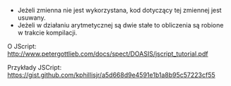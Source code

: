 - Jeżeli zmienna nie jest wykorzystana, kod dotyczący tej zmiennej jest usuwany.
- Jeżeli w działaniu arytmetycznej są dwie stałe to obliczenia są robione w trakcie kompilacji.

O JScript:
http://www.petergottlieb.com/docs/spect/DOASIS/jscript_tutorial.pdf

Przykłady JSCript:
https://gist.github.com/kphillisjr/a5d668d9e4591e1b1a8b95c57223cf55
